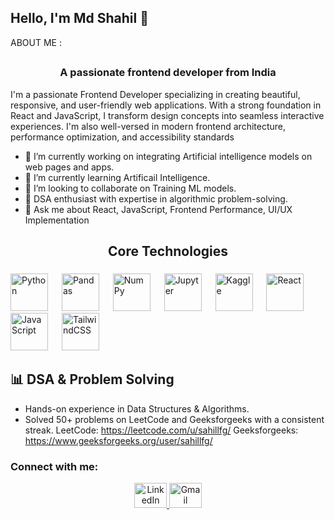 ## Hello, I'm Md Shahil 👋


ABOUT ME :
##
<h3 align="center">A passionate frontend developer from India</h3>

I'm a passionate Frontend Developer specializing in creating beautiful, responsive, and user-friendly web applications. With a strong foundation in React and JavaScript, I transform design concepts into seamless interactive experiences. I'm also well-versed in modern frontend architecture, performance optimization, and accessibility standards

- 🔭 I’m currently working on integrating Artificial intelligence models on web pages and apps.
- 🌱 I’m currently learning Artificail Intelligence.
- 👯 I’m looking to collaborate on Training ML models.
- 🧠 DSA enthusiast with expertise in algorithmic problem-solving. 
- 💬 Ask me about React, JavaScript, Frontend Performance, UI/UX Implementation

##
<h2 align="center">Core Technologies</h2>

###



<div align="left">
  <img src="https://cdn.jsdelivr.net/gh/devicons/devicon/icons/python/python-original.svg" height="60" alt="Python" />
  <img width="14" />
  
  <img src="https://cdn.jsdelivr.net/gh/devicons/devicon/icons/pandas/pandas-original.svg" height="60" alt="Pandas" />
  <img width="14" />
  
  <img src="https://cdn.jsdelivr.net/gh/devicons/devicon/icons/numpy/numpy-original.svg" height="60" alt="NumPy" />
  <img width="14" />
  
  <img src="https://cdn.jsdelivr.net/gh/devicons/devicon/icons/jupyter/jupyter-original.svg" height="60" alt="Jupyter" />
  <img width="14" />
  
  <img src="https://cdn.jsdelivr.net/gh/devicons/devicon/icons/kaggle/kaggle-original.svg" height="60" alt="Kaggle" />
  <img width="14" />
  
  <img src="https://cdn.jsdelivr.net/gh/devicons/devicon/icons/react/react-original.svg" height="60" alt="React" />
  <img width="14" />
  
  <img src="https://cdn.jsdelivr.net/gh/devicons/devicon/icons/javascript/javascript-original.svg" height="60" alt="JavaScript" />
  <img width="14" />
  
  <img src="https://cdn.jsdelivr.net/gh/devicons/devicon/icons/tailwindcss/tailwindcss-original-wordmark.svg" height="60" alt="TailwindCSS" />
</div>

###

## 📊 DSA & Problem Solving
- Hands-on experience in Data Structures & Algorithms.
- Solved 50+ problems on LeetCode and Geeksforgeeks with a consistent streak.
LeetCode: https://leetcode.com/u/sahillfg/
Geeksforgeeks: https://www.geeksforgeeks.org/user/sahillfg/



<h3 align="left">Connect with me:</h3>
<p align="left">
</p>

<div align="center">
  <a href="https://www.linkedin.com/in/sahil928/" target="_blank">
    <img src="https://raw.githubusercontent.com/maurodesouza/profile-readme-generator/master/src/assets/icons/social/linkedin/default.svg" width="52" height="40" alt="LinkedIn" />
  </a>
  <a href="https://mail.google.com/mail/u/0/?fs=1&to=shahil91287@gmail.com&tf=cm">
    <img src="https://raw.githubusercontent.com/maurodesouza/profile-readme-generator/master/src/assets/icons/social/gmail/default.svg" width="52" height="40" alt="Gmail" />
  </a>
</div>


